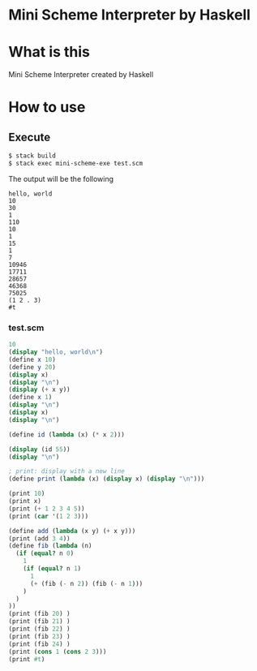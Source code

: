Mini Scheme Interpreter by Haskell
==

# What is this

Mini Scheme Interpreter created by Haskell

# How to use

## Execute

```sh
$ stack build
$ stack exec mini-scheme-exe test.scm
```
The output will be the following


```
hello, world
10
30
1
110
10
1
15
1
7
10946
17711
28657
46368
75025
(1 2 . 3)
#t
```

### test.scm

```scm
10
(display "hello, world\n")
(define x 10)
(define y 20)
(display x)
(display "\n")
(display (+ x y))
(define x 1)
(display "\n")
(display x)
(display "\n")

(define id (lambda (x) (* x 2)))

(display (id 55))
(display "\n")

; print: display with a new line
(define print (lambda (x) (display x) (display "\n")))

(print 10)
(print x)
(print (+ 1 2 3 4 5))
(print (car '(1 2 3)))

(define add (lambda (x y) (+ x y)))
(print (add 3 4))
(define fib (lambda (n)
  (if (equal? n 0)
    1
    (if (equal? n 1)
      1
      (+ (fib (- n 2)) (fib (- n 1)))
    )
  )
))
(print (fib 20) )
(print (fib 21) )
(print (fib 22) )
(print (fib 23) )
(print (fib 24) )
(print (cons 1 (cons 2 3)))
(print #t)
```
